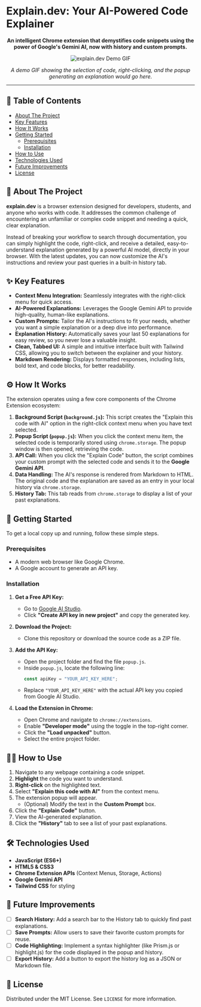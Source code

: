 # Explain.dev: Your AI-Powered Code Explainer

<p align="center">
  <strong>An intelligent Chrome extension that demystifies code snippets using the power of Google's Gemini AI, now with history and custom prompts.</strong>
</p>

<p align="center">
  <img src="https://placehold.co/800x400/1F2937/FFFFFF?text=explain.dev%20Demo" alt="explain.dev Demo GIF">
</p>
<p align="center">
  <em>A demo GIF showing the selection of code, right-clicking, and the popup generating an explanation would go here.</em>
</p>

---

## 📖 Table of Contents

- [About The Project](#-about-the-project)
- [Key Features](#-key-features)
- [How It Works](#-how-it-works)
- [Getting Started](#-getting-started)
  - [Prerequisites](#prerequisites)
  - [Installation](#installation)
- [How to Use](#-how-to-use)
- [Technologies Used](#-technologies-used)
- [Future Improvements](#-future-improvements)
- [License](#-license)

## 🌟 About The Project

**explain.dev** is a browser extension designed for developers, students, and anyone who works with code. It addresses the common challenge of encountering an unfamiliar or complex code snippet and needing a quick, clear explanation.

Instead of breaking your workflow to search through documentation, you can simply highlight the code, right-click, and receive a detailed, easy-to-understand explanation generated by a powerful AI model, directly in your browser. With the latest updates, you can now customize the AI's instructions and review your past queries in a built-in history tab.

## ✨ Key Features

- **Context Menu Integration:** Seamlessly integrates with the right-click menu for quick access.
- **AI-Powered Explanations:** Leverages the Google Gemini API to provide high-quality, human-like explanations.
- **Custom Prompts:** Tailor the AI's instructions to fit your needs, whether you want a simple explanation or a deep dive into performance.
- **Explanation History:** Automatically saves your last 50 explanations for easy review, so you never lose a valuable insight.
- **Clean, Tabbed UI:** A simple and intuitive interface built with Tailwind CSS, allowing you to switch between the explainer and your history.
- **Markdown Rendering:** Displays formatted responses, including lists, bold text, and code blocks, for better readability.

## ⚙️ How It Works

The extension operates using a few core components of the Chrome Extension ecosystem:

1.  **Background Script (`background.js`):** This script creates the "Explain this code with AI" option in the right-click context menu when you have text selected.
2.  **Popup Script (`popup.js`):** When you click the context menu item, the selected code is temporarily stored using `chrome.storage`. The popup window is then opened, retrieving the code.
3.  **API Call:** When you click the "Explain Code" button, the script combines your custom prompt with the selected code and sends it to the **Google Gemini API**.
4.  **Data Handling:** The AI's response is rendered from Markdown to HTML. The original code and the explanation are saved as an entry in your local history via `chrome.storage`.
5.  **History Tab:** This tab reads from `chrome.storage` to display a list of your past explanations.

## 🚀 Getting Started

To get a local copy up and running, follow these simple steps.

### Prerequisites

-   A modern web browser like Google Chrome.
-   A Google account to generate an API key.

### Installation

1.  **Get a Free API Key:**
    -   Go to [Google AI Studio](https://aistudio.google.com/app/apikey).
    -   Click **"Create API key in new project"** and copy the generated key.

2.  **Download the Project:**
    -   Clone this repository or download the source code as a ZIP file.

3.  **Add the API Key:**
    -   Open the project folder and find the file `popup.js`.
    -   Inside `popup.js`, locate the following line:
        ```javascript
        const apiKey = "YOUR_API_KEY_HERE";
        ```
    -   Replace `"YOUR_API_KEY_HERE"` with the actual API key you copied from Google AI Studio.

4.  **Load the Extension in Chrome:**
    -   Open Chrome and navigate to `chrome://extensions`.
    -   Enable **"Developer mode"** using the toggle in the top-right corner.
    -   Click the **"Load unpacked"** button.
    -   Select the entire project folder.

## 👨‍💻 How to Use

1.  Navigate to any webpage containing a code snippet.
2.  **Highlight** the code you want to understand.
3.  **Right-click** on the highlighted text.
4.  Select **"Explain this code with AI"** from the context menu.
5.  The extension popup will appear.
    -   (Optional) Modify the text in the **Custom Prompt** box.
6.  Click the **"Explain Code"** button.
7.  View the AI-generated explanation.
8.  Click the **"History"** tab to see a list of your past explanations.

## 🛠️ Technologies Used

-   **JavaScript (ES6+)**
-   **HTML5 & CSS3**
-   **Chrome Extension APIs** (Context Menus, Storage, Actions)
-   **Google Gemini API**
-   **Tailwind CSS** for styling

## 🔮 Future Improvements

- [ ] **Search History:** Add a search bar to the History tab to quickly find past explanations.
- [ ] **Save Prompts:** Allow users to save their favorite custom prompts for reuse.
- [ ] **Code Highlighting:** Implement a syntax highlighter (like Prism.js or highlight.js) for the code displayed in the popup and history.
- [ ] **Export History:** Add a button to export the history log as a JSON or Markdown file.

## 📄 License

Distributed under the MIT License. See `LICENSE` for more information.
